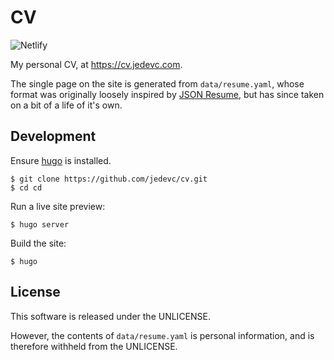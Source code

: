 # CV

![Netlify](https://img.shields.io/netlify/0b5de811-e430-4d6d-876d-4bf3ee8c08be)

My personal CV, at <https://cv.jedevc.com>.

The single page on the site is generated from `data/resume.yaml`, whose
format was originally loosely inspired by [JSON Resume](https://jsonresume.org/),
but has since taken on a bit of a life of it's own.

## Development

Ensure [hugo](https://gohugo.io) is installed.

    $ git clone https://github.com/jedevc/cv.git
    $ cd cd

Run a live site preview:

    $ hugo server

Build the site:

    $ hugo

## License

This software is released under the UNLICENSE.

However, the contents of `data/resume.yaml` is personal information, and is
therefore withheld from the UNLICENSE.
